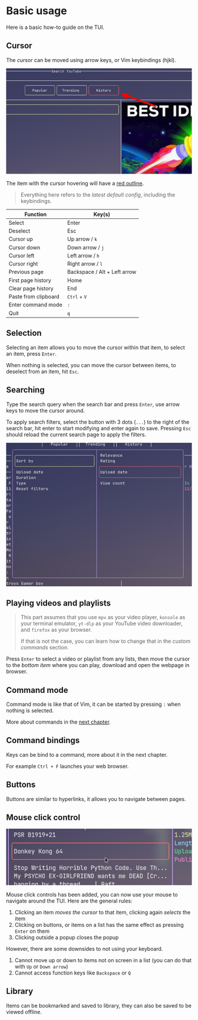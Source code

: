 # Basic usage

Here is a basic how-to guide on the TUI.

## Cursor

The *cursor* can be moved using arrow keys, or Vim keybindings (hjkl).

![](./images/cursor-showcasae.png)

The item with the cursor hovering will have a <u>red outline</u>.

> Everything here refers to the *latest default config*, including the keybindings.

|Function|Key(s)|
|---|---|
|Select|Enter|
|Deselect|Esc|
|Cursor up|Up arrow / `k`|
|Cursor down|Down arrow / `j`|
|Cursor left|Left arrow / `h`|
|Cursor right|Right arrow / `l`|
|Previous page|Backspace / Alt + Left arrow|
|First page history|Home|
|Clear page history|End|
|Paste from clipboard|`Ctrl` + `V`|
|Enter command mode|`:`|
|Quit|`q`|

## Selection

Selecting an item allows you to move the cursor within that item, to select an item, press `Enter`.

When nothing is selected, you can move the cursor between items, to deselect from an item, hit `Esc`.

## Searching

Type the search query when the search bar and press `Enter`, use arrow keys to move the cursor around.

To apply search filters, select the button with 3 dots (`...`) to the right of the search bar, hit enter to start modifying and enter again to save. Pressing `Esc` should reload the current search page to apply the filters.

![](./images/search-filters-showcase.png)

## Playing videos and playlists

> This part assumes that you use `mpv` as your video player, `konsole` as your terminal emulator, `yt-dlp` as your YouTube video downloader, and `firefox` as your browser.
> 
> If that is not the case, you can learn how to change that in the *custom commands* section.

Press `Enter` to select a video or playlist from any lists, then move the cursor to the *bottom item* where you can play, download and open the webpage in browser.

## Command mode

Command mode is like that of Vim, it can be started by pressing `:` when nothing is selected.

More about commands in the [next chapter](commands.md).

## Command bindings

Keys can be bind to a command, more about it in the next chapter.

For example `Ctrl + F` launches your web browser.

## Buttons

Buttons are similar to hyperlinks, it allows you to navigate between pages.

## Mouse click control

![](./images/mouse-showcase.png)

Mouse click controls has been added, you can now use your mouse to navigate around the TUI. Here are the general rules:

1. Clicking an item *moves the cursor* to that item, clicking again *selects* the item
2. Clicking on buttons, or items on a list has the same effect as pressing `Enter` on them
3. Clicking outside a popup closes the popup

However, there are some downsides to not using your keyboard.

1. Cannot move up or down to items not on screen in a list (you can do that with `Up` or `Down arrow`)
2. Cannot access function keys like `Backspace` or `Q`

## Library

Items can be bookmarked and saved to library, they can also be saved to be viewed offline.
